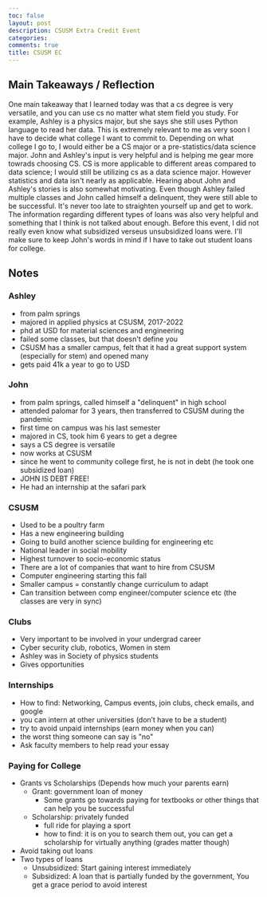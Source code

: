 ```yaml
---
toc: false
layout: post
description: CSUSM Extra Credit Event
categories: 
comments: true
title: CSUSM EC
---
```



## Main Takeaways / Reflection
One main takeaway that I learned today was that a cs degree is very versatile, and you can use cs no matter what stem field you study. For example, Ashley is a physics major, but she says she still uses Python language to read her data. This is extremely relevant to me as very soon I have to decide what college I want to commit to. Depending on what college I go to, I would either be a CS major or a pre-statistics/data science major. John and Ashley's input is very helpful and is helping me gear more towrads choosing CS. CS is more applicable to different areas compared to data science; I would still be utilizing cs as a data science major. However statistics and data isn't nearly as applicable. Hearing about John and Ashley's stories is also somewhat motivating. Even though Ashley failed multiple classes and John called himself a delinquent, they were still able to be successful. It's never too late to straighten yourself up and get to work. The information regarding different types of loans was also very helpful and something that I think is not talked about enough. Before this event, I did not really even know what subsidized verseus unsubsidized loans were. I'll make sure to keep John's words in mind if I have to take out student loans for college. 


## Notes
### Ashley
- from palm springs
- majored in applied physics at CSUSM, 2017-2022
- phd at USD for material sciences and engineering
- failed some classes, but that doesn't define you
- CSUSM has a smaller campus, felt that it had a great support system (especially for stem) and opened many 
- gets paid 41k a year to go to USD

### John 
- from palm springs, called himself a "delinquent" in high school
- attended palomar for 3 years, then transferred to CSUSM during the pandemic
- first time on campus was his last semester
- majored in CS, took him 6 years to get a degree
- says a CS degree is versatile
- now works at CSUSM
- since he went to community college first, he is not in debt (he took one subsidized loan)
- JOHN IS DEBT FREE!
- He had an internship at the safari park

### CSUSM
- Used to be a poultry farm 
- Has a new engineering building 
- Going to build another science building for engineering etc
- National leader in social mobility 
- Highest turnover to socio-economic status
- There are a lot of companies that want to hire from CSUSM 
- Computer engineering starting this fall
- Smaller campus = constantly change curriculum to adapt
- Can transition between comp engineer/computer science etc (the classes are very in sync)

### Clubs
- Very important to be involved in your undergrad career
- Cyber security club, robotics, Women in stem
- Ashley was in Society of physics students 
- Gives opportunities 

### Internships
- How to find: Networking, Campus events, join clubs, check emails, and google
- you can intern at other universities (don’t have to be a student)
- try to avoid unpaid internships (earn money when you can)
- the worst thing someone can say is "no"
- Ask faculty members to help read your essay

### Paying for College
- Grants vs Scholarships (Depends how much your parents earn)
    - Grant: government loan of money
        - Some grants go towards paying for textbooks or other things that can help you be successful 
    - Scholarship: privately funded
        - full ride for playing a sport
        - how to find: it is on you to search them out, you can get a scholarship for virtually anything (grades matter though)
- Avoid taking out loans
- Two types of loans
    - Unsubsidized:  Start gaining interest immediately
    - Subsidized: A loan that is partially funded by the government, You get a grace period to avoid interest





